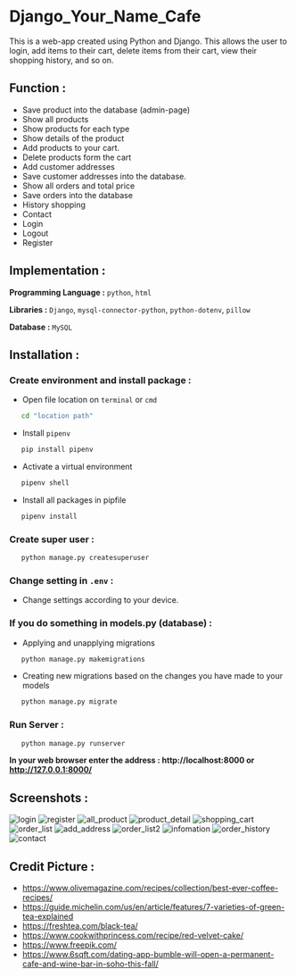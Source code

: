 # Django_Your_Name_Cafe
This is a web-app created using Python and Django. This allows the user to login, add items to their cart, delete items from their cart, view their shopping history, and so on. 

## Function :
   -  Save product into the database (admin-page)
   -  Show all products
   -  Show products for each type
   -  Show details of the product
   -  Add products to your cart.
   -  Delete products form the cart
   -  Add customer addresses
   -  Save customer addresses into the database.
   -  Show all orders and total price
   -  Save orders into the database
   -  History shopping
   -  Contact
   -  Login
   -  Logout  
   -  Register

## Implementation :
**Programming Language :** `python`,  `html`

**Libraries :** `Django`,  `mysql-connector-python`,  `python-dotenv`, `pillow`

**Database :** `MySQL`

## Installation : 
### Create environment and install package :
   -  Open file location on `terminal` or `cmd`
```bash
   cd "location path"
```
   -  Install `pipenv`
```bash
   pip install pipenv
```
   -  Activate a virtual environment
```bash
   pipenv shell
```
   -  Install all packages in pipfile
```bash
   pipenv install
```

### Create super user :
```bash
   python manage.py createsuperuser
```

### Change setting in `.env` :
   -  Change settings according to your device.

### If you do something in models.py (database) :
   -  Applying and unapplying migrations
```bash
   python manage.py makemigrations
```
   -  Creating new migrations based on the changes you have made to your models
```bash
   python manage.py migrate
```

### Run Server :
```bash
   python manage.py runserver
```

**In your web browser enter the address : http://localhost:8000 or http://127.0.0.1:8000/**

## Screenshots :
![login](https://user-images.githubusercontent.com/103243756/225934878-2770a9b2-6120-421b-a860-6b5f617dcb9b.JPG)
![register](https://user-images.githubusercontent.com/103243756/225934892-813d050f-a9c2-4ee2-94e4-d12de42b880b.JPG)
![all_product](https://user-images.githubusercontent.com/103243756/225934936-88e354ab-0ac0-4112-aff3-45db5630ac7c.JPG)
![product_detail](https://user-images.githubusercontent.com/103243756/225937096-2a384f31-0b63-43b1-adc5-025ae8caa14b.JPG)
![shopping_cart](https://user-images.githubusercontent.com/103243756/225935046-8f80d9aa-6fc1-41a6-bd9f-7123e45801b7.JPG)
![order_list](https://user-images.githubusercontent.com/103243756/225935080-15617587-89f9-4533-9a32-ee58c5915bd3.JPG)
![add_address](https://user-images.githubusercontent.com/103243756/225935126-c65beb6e-2b88-4eb1-a8a3-360fef996b36.JPG)
![order_list2](https://user-images.githubusercontent.com/103243756/225935086-a91318e1-083f-4925-befe-5dccda0327b7.JPG)
![infomation](https://user-images.githubusercontent.com/103243756/226293921-23944ff6-67fa-466f-bfc0-34f4f5b05347.JPG)
![order_history](https://user-images.githubusercontent.com/103243756/226293933-1f86648a-95c7-46b9-95e3-b1b0ba238933.JPG)
![contact](https://user-images.githubusercontent.com/103243756/225935159-b348a37e-637a-4e64-8217-fc7a5140724d.JPG)

## Credit Picture :
   -  https://www.olivemagazine.com/recipes/collection/best-ever-coffee-recipes/
   -  https://guide.michelin.com/us/en/article/features/7-varieties-of-green-tea-explained
   -  https://freshtea.com/black-tea/
   -  https://www.cookwithprincess.com/recipe/red-velvet-cake/
   -  https://www.freepik.com/
   -  https://www.6sqft.com/dating-app-bumble-will-open-a-permanent-cafe-and-wine-bar-in-soho-this-fall/

